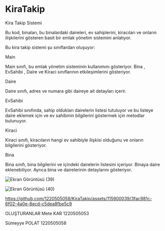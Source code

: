 # KiraTakip
Kira Takip Sistemi

Bu kod, binaları, bu binalardaki daireleri, ev sahiplerini, kiracıları ve onların ilişkilerini gösteren basit bir emlak yönetim sistemini anlatıyor.

Bu kira takip sistemi şu sınıflardan oluşuyor:

Main

Main sınıfı, bu emlak yönetim sisteminin kullanımını gösteriyor. Bina , EvSahibi , Daire ve Kiraci  sınıflarının  etkileşimlerini gösteriyor.

Daire

Daire sınıfı, adres ve numara gibi daireye ait detayları içerir. 

EvSahibi

EvSahibi sınıfında, sahip oldukları dairelerin listesi tutuluyor ve bu listeye daire eklemek için ve ev sahibinin bilgilerini göstermek için  metodlar bulunuyor.

Kiraci

Kiraci sınıfı, kiracıların hangi ev sahibiyle ilişkisi olduğunu  ve onların bilgilerini gösteriyor.

Bina

Bina sınıfı, bina bilgilerini  ve içindeki dairelerin listesini içeriyor. Binaya daire eklenebiliyor. Ayrıca bina ve dairelerinin detaylarını gösteriyor. 

 ![Ekran Görüntüsü (39)](https://github.com/1220505058/KiraTakip/assets/115900039/c706212f-24ac-4f3c-9daa-640b067198a9)


![Ekran Görüntüsü (40)](https://github.com/1220505058/KiraTakip/assets/115900039/4bfe483e-88d5-40ee-8a91-74c393ff3b55)


https://github.com/1220505058/KiraTakip/assets/115900039/3fac981c-6f02-4a0e-8ecd-c5dea8fbe5c9


OLUŞTURANLAR
Mete KAR 1220505053

Sümeyye POLAT 1220505058
